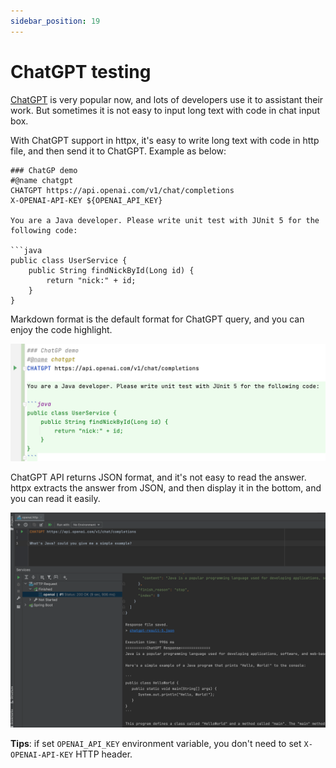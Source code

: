```yaml
---
sidebar_position: 19
---
```


# ChatGPT testing

[ChatGPT](https://chat.openai.com/) is very popular now, and lots of developers use it to assistant their work.
But sometimes it is not easy to input long text with code in chat input box.

With ChatGPT support in httpx, it's easy to write long text with code in http file, and then send it to ChatGPT.
Example as below:

```
### ChatGP demo
#@name chatgpt
CHATGPT https://api.openai.com/v1/chat/completions
X-OPENAI-API-KEY ${OPENAI_API_KEY}

You are a Java developer. Please write unit test with JUnit 5 for the following code:

```java
public class UserService {
    public String findNickById(Long id) {
        return "nick:" + id;
    }
}
```

Markdown format is the default format for ChatGPT query, and you can enjoy the code highlight.

![ChatGPT](../../static/img/blog/chatgpt.png)

ChatGPT API returns JSON format, and it's not easy to read the answer.
httpx extracts the answer from JSON, and then display it in the bottom, and you can read it easily.

![ChatGPT](../../static/img/blog/chatgpt-response.png)


**Tips**: if set `OPENAI_API_KEY` environment variable, you don't need to set `X-OPENAI-API-KEY` HTTP header.
